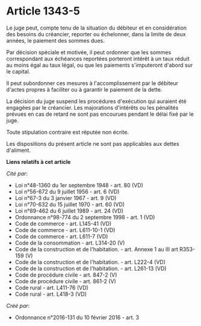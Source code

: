# Article 1343-5

Le juge peut, compte tenu de la situation du débiteur et en considération des besoins du créancier, reporter ou échelonner,
dans la limite de deux années, le paiement des sommes dues.

Par décision spéciale et motivée, il peut ordonner que les sommes correspondant aux échéances reportées porteront intérêt à
un taux réduit au moins égal au taux légal, ou que les paiements s'imputeront d'abord sur le capital.

Il peut subordonner ces mesures à l'accomplissement par le débiteur d'actes propres à faciliter ou à garantir le paiement de
la dette.

La décision du juge suspend les procédures d'exécution qui auraient été engagées par le créancier. Les majorations d'intérêts
ou les pénalités prévues en cas de retard ne sont pas encourues pendant le délai fixé par le juge.

Toute stipulation contraire est réputée non écrite.

Les dispositions du présent article ne sont pas applicables aux dettes d'aliment.

**Liens relatifs à cet article**

_Cité par_:

  - Loi n°48-1360 du 1er septembre 1948 - art. 80 (VD)
  - Loi n°56-672 du 9 juillet 1956 - art. 6 (VD)
  - Loi n°67-3 du 3 janvier 1967 - art. 9 (VD)
  - Loi n°70-632 du 15 juillet 1970 - art. 60 (VD)
  - Loi n°89-462 du 6 juillet 1989 - art. 24 (VD)
  - Ordonnance n°98-774 du 2 septembre 1998 - art. 1 (VD)
  - Code de commerce - art. L145-41 (VD)
  - Code de commerce - art. L611-10-1 (VD)
  - Code de commerce - art. L611-7 (VD)
  - Code de la consommation - art. L314-20 (V)
  - Code de la construction et de l'habitation. - art. Annexe 1 au III art R353-159 (V)
  - Code de la construction et de l'habitation. - art. L222-4 (VD)
  - Code de la construction et de l'habitation. - art. L261-13 (VD)
  - Code de procédure civile - art. 847-2 (V)
  - Code de procédure civile - art. 861-2 (V)
  - Code rural - art. L411-76 (VD)
  - Code rural - art. L418-3 (VD)

_Créé par_:

  - Ordonnance n°2016-131 du 10 février 2016 - art. 3
